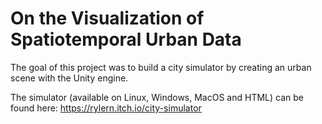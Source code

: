 # On the Visualization of Spatiotemporal Urban Data

The goal of this project was to build a city simulator by creating an urban scene with the Unity engine.

The simulator (available on Linux, Windows, MacOS and HTML) can be found here: https://rylern.itch.io/city-simulator
